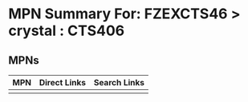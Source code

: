 



# MPN Summary For: FZEXCTS46 > crystal : CTS406

## MPNs
  

|MPN|Direct Links|Search Links|
| :--- | :--- | :--- |
||||
